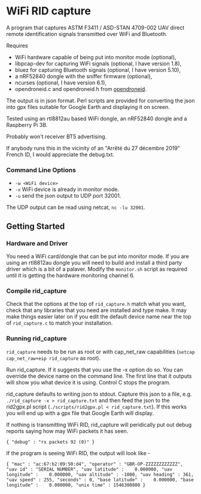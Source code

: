 # WiFi RID capture
A program that captures ASTM F3411 / ASD-STAN 4709-002 UAV direct remote identification signals transmitted over WiFi and Bluetooth. 

Requires 
  * WiFi hardware capable of being put into monitor mode (optional),
  * libpcap-dev for capturing WiFi signals (optional, I have version 1.8),
  * bluez for capturing Bluetooth signals (optional, I have version 5.10),
  * a nRF52840 dongle with the sniffer firmware (optional),
  * ncurses (optional, I have version 6.1),
  * opendroneid.c and opendroneid.h from [opendroneid](https://github.com/opendroneid/opendroneid-core-c/tree/master/libopendroneid).

The output is in json format. Perl scripts are provided for converting the json into gpx files suitable for Google Earth and displaying it on screen.

Tested using an rtl8812au based WiFi dongle, an nRF52840 dongle and a Raspberry Pi 3B.

Probably won't receiver BT5 advertising.

If anybody runs this in the vicinity of an "Arrêté du 27 décembre 2019" French ID, I would appreciate the debug.txt.

### Command Line Options
  * `-w <WiFi device>`
  * `-x` WiFi device is already in monitor mode.
  * `-u` send the json output to UDP port 32001.

The UDP output can be read using netcat, `nc -lu 32001`.

## Getting Started

### Hardware and Driver

You need a WiFi card/dongle that can be put into monitor mode. If you are using an rtl8812au dongle you will need to build and install a third party driver which is a bit of a palaver. Modify the `monitor.sh` script as required until it is getting the hardware monitoring channel 6.

### Compile rid_capture

Check that the options at the top of `rid_capture.h` match what you want, check that any libraries that you need are installed and type make. It may make things easier later on if you edit the default device name near the top of `rid_capture.c` to match your installation.

### Running rid_capture

`rid_capture` needs to be run as root or with cap_net_raw capabilities (`setcap cap_net_raw+eip rid_capture` as root).

Run rid_capture. If it suggests that you use the -x option do so. You can override the device name on the command line. The first line that it outputs will show you what device it is using. Control C stops the program.

rid_capture defaults to writing json to stdout. Capture this json to a file, e.g. `./rid_capture -x > rid_capture.txt` and then feed the json to the rid2gpx.pl script (`./scripts/rid2gpx.pl < rid_capture.txt`). If this works you will end up with a gpx file that Google Earth will display.

If nothing is transmitting WiFi RID, rid_capture will peridically put out debug reports saying how may WiFi packets it has seen. 
```
{ "debug" : "rx packets 92 (0)" }
```
If the program is seeing WiFi RID, the output will look like -
```
{ "mac" : "ac:67:b2:09:50:d4", "operator" : "GBR-OP-ZZZZZZZZZZZZ", "uav id" : "SERIAL NUMBER", "uav latitude" :    0.000000, "uav longitude" :    0.000000, "uav altitude" : -1000, "uav heading" : 361, "uav speed" : 255, "seconds" : 0, "base latitude" :    0.000000, "base longitude" :    0.000000, "unix time" : 1546300800 }
```





